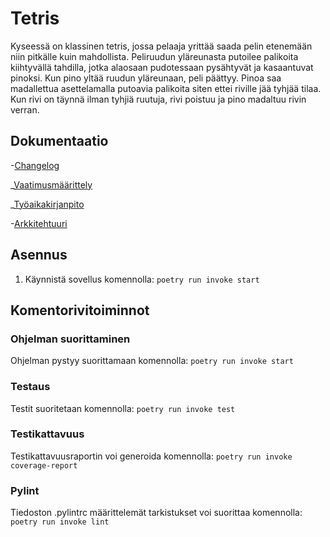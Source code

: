 # Tetris

Kyseessä on klassinen tetris, jossa pelaaja yrittää saada pelin etenemään niin pitkälle kuin mahdollista.
Peliruudun yläreunasta putoilee palikoita kiihtyvällä tahdilla, jotka alaosaan pudotessaan pysähtyvät ja kasaantuvat
pinoksi. Kun pino yltää ruudun yläreunaan, peli päättyy. Pinoa saa madallettua asettelamalla putoavia palikoita siten
ettei riville jää tyhjää tilaa. Kun rivi on täynnä ilman tyhjiä ruutuja, rivi poistuu ja pino madaltuu rivin verran.

## Dokumentaatio
-[Changelog](https://github.com/MaaritVilen/ot-harjoitustyo/blob/master/dokumentaatio/changelog.md)

_[Vaatimusmäärittely](https://github.com/MaaritVilen/ot-harjoitustyo/blob/master/dokumentaatio/vaatimusmaarittely.md)

_[Työaikakirjanpito](https://github.com/MaaritVilen/ot-harjoitustyo/blob/master/dokumentaatio/tuntikirjanpito.md)

-[Arkkitehtuuri](https://github.com/MaaritVilen/ot-harjoitustyo/blob/master/dokumentaatio/arkkitehtuuri.md)

## Asennus

1. Käynnistä sovellus komennolla:
`poetry run invoke start`

## Komentorivitoiminnot
### Ohjelman suorittaminen

Ohjelman pystyy suorittamaan komennolla:
`poetry run invoke start`

### Testaus

Testit suoritetaan komennolla:
`poetry run invoke test`

### Testikattavuus

Testikattavuusraportin voi generoida komennolla:
`poetry run invoke coverage-report`

### Pylint

Tiedoston .pylintrc määrittelemät tarkistukset voi suorittaa komennolla:
`poetry run invoke lint`


